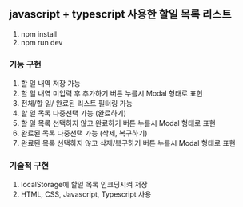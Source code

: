 ## javascript + typescript 사용한 할일 목록 리스트

1) npm install
2) npm run dev


### 기능 구현

1. 할 일 내역 저장 가능
2. 할 일 내역 미입력 후 추가하기 버튼 누를시 Modal 형태로 표현
3. 전체/할 일/ 완료된 리스트 필터링 가능
4. 할 일 목록 다중선택 가능 (완료하기)
5. 할 일 목록 선택하지 않고 완료하기 버튼 누를시 Modal 형태로 표현
6. 완료된 목록 다중선택 가능 (삭제, 복구하기)
7. 완료된 목록 선택하지 않고 삭제/복구하기 버튼 누를시 Modal 형태로 표현


### 기술적 구현
1. localStorage에 할일 목록 인코딩시켜 저장
2. HTML, CSS, Javascript, Typescript 사용

